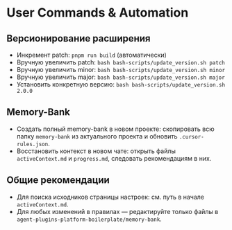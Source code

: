 # User Commands & Automation

## Версионирование расширения
- Инкремент patch: `pnpm run build` (автоматически)
- Вручную увеличить patch: `bash bash-scripts/update_version.sh patch`
- Вручную увеличить minor: `bash bash-scripts/update_version.sh minor`
- Вручную увеличить major: `bash bash-scripts/update_version.sh major`
- Установить конкретную версию: `bash bash-scripts/update_version.sh 2.0.0`

## Memory-Bank
- Создать полный memory-bank в новом проекте: скопировать всю папку `memory-bank` из актуального проекта и обновить `.cursor-rules.json`.
- Восстановить контекст в новом чате: открыть файлы `activeContext.md` и `progress.md`, следовать рекомендациям в них.

## Общие рекомендации
- Для поиска исходников страницы настроек: см. путь в начале `activeContext.md`.
- Для любых изменений в правилах — редактируйте только файлы в `agent-plugins-platform-boilerplate/memory-bank`. 